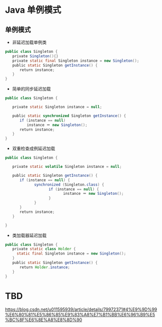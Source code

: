 # Java 单例模式

## 单例模式

- 非延迟加载单例类

```java
public class Singleton {
　　private Singleton(){}
　　private static final Singleton instance = new Singleton();
　　public static Singleton getInstance() {
　　　　return instance;
　　}
}
```

- 简单的同步延迟加载

```java
public class Singleton {

　　private static Singleton instance = null;

　　public static synchronized Singleton getInstance() {
　　　　if (instance == null)
　　　　　　instance ＝ new Singleton();
　　　　return instance;
　　}
}
```

- 双重检查成例延迟加载

```java
public class Singleton {

　　private static volatile Singleton instance = null;

　　public static Singleton getInstance() {
　　　　if (instance == null) {
　　　　　　　　synchronized (Singleton.class) {
　　　　　　　　　　　　if (instance == null) {
　　　　　　　　　　　　　　　　instance ＝ new Singleton();
　　　　　　　　　　　　}
　　　　　　　　}
　　　　}
　　　　return instance;
　　}

}
```

- 类加载器延迟加载

```java
public class Singleton {
　　private static class Holder {
　　  static final Singleton instance = new Singleton();
　　}
　　public static Singleton getInstance() {
　　　　return Holder.instance;
　　}
}
```

# TBD

https://blog.csdn.net/u011595939/article/details/79972371#4%E9%9D%99%E6%80%81%E5%86%85%E9%83%A8%E7%B1%BB%E6%96%B9%E5%BC%8F%E6%8E%A8%E8%8D%90
